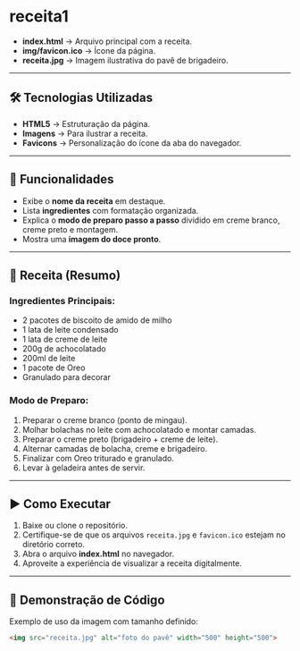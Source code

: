 # receita1

- **index.html** → Arquivo principal com a receita.  
- **img/favicon.ico** → Ícone da página.  
- **receita.jpg** → Imagem ilustrativa do pavê de brigadeiro.  

---

## 🛠️ Tecnologias Utilizadas  
- **HTML5** → Estruturação da página.  
- **Imagens** → Para ilustrar a receita.  
- **Favicons** → Personalização do ícone da aba do navegador.  

---

## 🚀 Funcionalidades  
- Exibe o **nome da receita** em destaque.  
- Lista **ingredientes** com formatação organizada.  
- Explica o **modo de preparo passo a passo** dividido em creme branco, creme preto e montagem.  
- Mostra uma **imagem do doce pronto**.  

---

## 📖 Receita (Resumo)  

### Ingredientes Principais:  
- 2 pacotes de biscoito de amido de milho  
- 1 lata de leite condensado  
- 1 lata de creme de leite  
- 200g de achocolatado  
- 200ml de leite  
- 1 pacote de Oreo  
- Granulado para decorar  

### Modo de Preparo:  
1. Preparar o creme branco (ponto de mingau).  
2. Molhar bolachas no leite com achocolatado e montar camadas.  
3. Preparar o creme preto (brigadeiro + creme de leite).  
4. Alternar camadas de bolacha, creme e brigadeiro.  
5. Finalizar com Oreo triturado e granulado.  
6. Levar à geladeira antes de servir.  

---

## ▶️ Como Executar  
1. Baixe ou clone o repositório.  
2. Certifique-se de que os arquivos `receita.jpg` e `favicon.ico` estejam no diretório correto.  
3. Abra o arquivo **index.html** no navegador.  
4. Aproveite a experiência de visualizar a receita digitalmente.  

---

## 📸 Demonstração de Código  

Exemplo de uso da imagem com tamanho definido:  

```html
<img src="receita.jpg" alt="foto do pavê" width="500" height="500">
